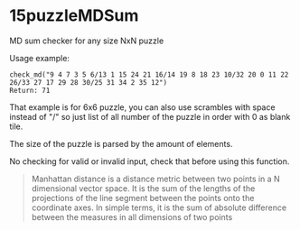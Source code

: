 # 15puzzleMDSum
MD sum checker for any size NxN puzzle

Usage example:

```
check_md("9 4 7 3 5 6/13 1 15 24 21 16/14 19 8 18 23 10/32 20 0 11 22 26/33 27 17 29 28 30/25 31 34 2 35 12")
Return: 71
```

That example is for 6x6 puzzle, you can also use scrambles with space instead of "/" so just list of all number of the puzzle in order with 0 as blank tile.

The size of the puzzle is parsed by the amount of elements.

No checking for valid or invalid input, check that before using this function.


>Manhattan distance is a distance metric between two points in a N dimensional vector space. It is the sum of the lengths of the projections of the line segment between the points onto the coordinate axes. In simple terms, it is the sum of absolute difference between the measures in all dimensions of two points
